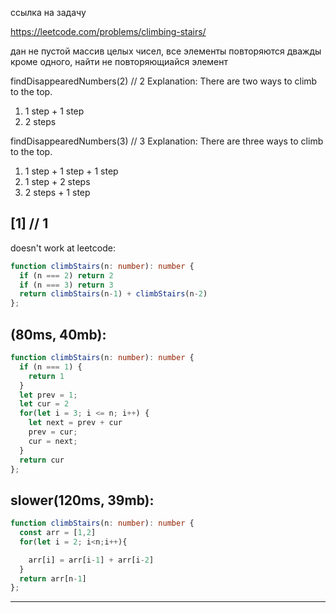 ссылка на задачу 

https://leetcode.com/problems/climbing-stairs/

дан не пустой массив целых чисел, все элементы повторяются дважды кроме одного, найти не повторяющиайся элемент

findDisappearedNumbers(2) // 2
Explanation: There are two ways to climb to the top.
1. 1 step + 1 step
2. 2 steps

findDisappearedNumbers(3) // 3
Explanation: There are three ways to climb to the top.
1. 1 step + 1 step + 1 step
2. 1 step + 2 steps
3. 2 steps + 1 step

[1] // 1
---

doesn't work at leetcode:
```ts
function climbStairs(n: number): number {
  if (n === 2) return 2
  if (n === 3) return 3
  return climbStairs(n-1) + climbStairs(n-2)
};
```

(80ms, 40mb):
---
```ts
function climbStairs(n: number): number {
  if (n === 1) {
    return 1
  }
  let prev = 1;
  let cur = 2
  for(let i = 3; i <= n; i++) {
    let next = prev + cur
    prev = cur;
    cur = next;
  }
  return cur
};
```

slower(120ms, 39mb):
---
```ts
function climbStairs(n: number): number {
  const arr = [1,2]
  for(let i = 2; i<n;i++){

    arr[i] = arr[i-1] + arr[i-2]
  }
  return arr[n-1]
};
```
---


